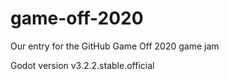 # game-off-2020
Our entry for the GitHub Game Off 2020 game jam

Godot version v3.2.2.stable.official

